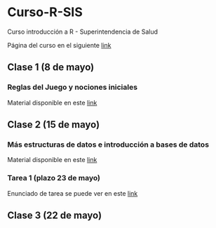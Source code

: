 # Curso-R-SIS
Curso introducción a R - Superintendencia de Salud

Página del curso en el siguiente [link](https://noliverop.github.io/Curso-R-SIS)

## Clase 1 (8 de mayo)
### Reglas del Juego y nociones iniciales
Material disponible en este [link](https://noliverop.github.io/Curso-R-SIS/sesion_1_presentacion.html)

## Clase 2 (15 de mayo)
### Más estructuras de datos e introducción a bases de datos
Material disponible en este [link](https://noliverop.github.io/Curso-R-SIS/sesion_1_presentacion.html)

### Tarea 1 (plazo 23 de mayo)
Enunciado de tarea se puede ver en este [link](https://noliverop.github.io/Curso-R-SIS/tarea_1.html)

## Clase 3 (22 de mayo)
